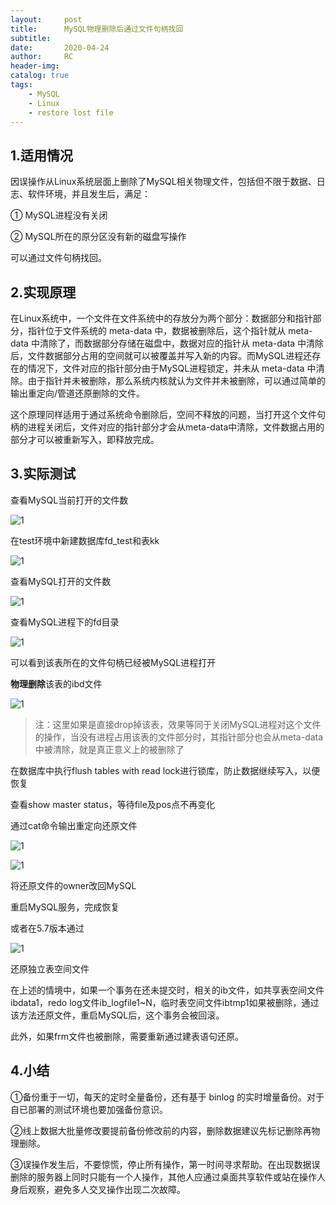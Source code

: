 ```yaml
---
layout:     post
title:      MySQL物理删除后通过文件句柄找回
subtitle:  	
date:       2020-04-24
author:     RC
header-img: 
catalog: true
tags:
    - MySQL
    - Linux
    - restore lost file
---
```


## 1.适用情况

因误操作从Linux系统层面上删除了MySQL相关物理文件，包括但不限于数据、日志、软件环境，并且发生后，满足：

① MySQL进程没有关闭

② MySQL所在的原分区没有新的磁盘写操作

可以通过文件句柄找回。


## 2.实现原理

在Linux系统中，一个文件在文件系统中的存放分为两个部分：数据部分和指针部分，指针位于文件系统的 meta-data 中，数据被删除后，这个指针就从 meta-data 中清除了，而数据部分存储在磁盘中，数据对应的指针从 meta-data 中清除后，文件数据部分占用的空间就可以被覆盖并写入新的内容。而MySQL进程还存在的情况下，文件对应的指针部分由于MySQL进程锁定，并未从 meta-data 中清除。由于指针并未被删除，那么系统内核就认为文件并未被删除，可以通过简单的输出重定向/管道还原删除的文件。

这个原理同样适用于通过系统命令删除后，空间不释放的问题，当打开这个文件句柄的进程关闭后，文件对应的指针部分才会从meta-data中清除，文件数据占用的部分才可以被重新写入，即释放完成。


## 3.实际测试

查看MySQL当前打开的文件数

![1](https://i.postimg.cc/1tcPp25D/11.jpg)

在test环境中新建数据库fd_test和表kk

![1](https://i.postimg.cc/Df6n09NT/22.jpg)

查看MySQL打开的文件数

![1](https://i.postimg.cc/SNKqMZ0z/33.jpg)

查看MySQL进程下的fd目录

![1](https://i.postimg.cc/c45WMQZk/44.jpg)

可以看到该表所在的文件句柄已经被MySQL进程打开

**物理删除**该表的ibd文件

![1](https://i.postimg.cc/JnqVyXPq/55.jpg)


> 注：这里如果是直接drop掉该表，效果等同于关闭MySQL进程对这个文件的操作，当没有进程占用该表的文件部分时，其指针部分也会从meta-data中被清除，就是真正意义上的被删除了

在数据库中执行flush tables with read lock进行锁库，防止数据继续写入，以便恢复

查看show master status，等待file及pos点不再变化

通过cat命令输出重定向还原文件

![1](https://i.postimg.cc/XNdBPYXg/6.png)

![1](https://i.postimg.cc/XqYM9vP0/77.jpg)

将还原文件的owner改回MySQL

重启MySQL服务，完成恢复

或者在5.7版本通过

![1](https://i.postimg.cc/VLFrYZqr/8.png)

还原独立表空间文件

在上述的情境中，如果一个事务在还未提交时，相关的ib文件，如共享表空间文件ibdata1，redo log文件ib_logfile1~N，临时表空间文件ibtmp1如果被删除，通过该方法还原文件，重启MySQL后，这个事务会被回滚。

此外，如果frm文件也被删除，需要重新通过建表语句还原。

## 4.小结

①备份重于一切，每天的定时全量备份，还有基于 binlog 的实时增量备份。对于自已部署的测试环境也要加强备份意识。

②线上数据大批量修改要提前备份修改前的内容，删除数据建议先标记删除再物理删除。

③误操作发生后，不要惊慌，停止所有操作，第一时间寻求帮助。在出现数据误删除的服务器上同时只能有一个人操作，其他人应通过桌面共享软件或站在操作人身后观察，避免多人交叉操作出现二次故障。
